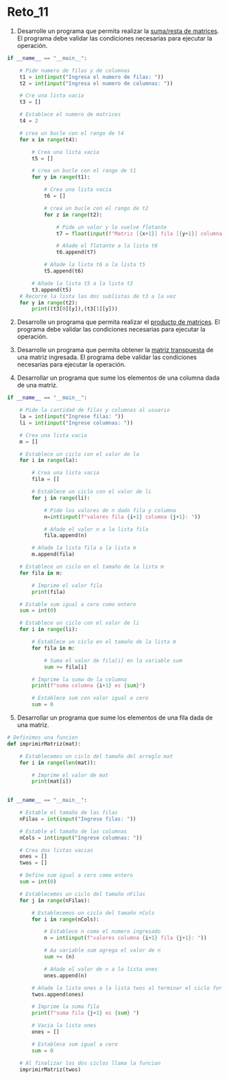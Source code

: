 # Reto_11

1. Desarrolle un programa que permita realizar la [suma/resta de matrices](https://es.wikipedia.org/wiki/Adici%C3%B3n_matricial). El programa debe validar las condiciones necesarias para ejecutar la operación.
```python
if __name__ == "__main__":

    # Pide numero de filas y de columnas
    t1 = int(input("Ingresa el numero de filas: "))
    t2 = int(input("Ingresa el numero de columnas: "))

    # Cre una lista vacia
    t3 = []

    # Establece el numero de matrices
    t4 = 2

    # crea un bucle con el rango de t4
    for x in range(t4):

        # Crea una lista vacia
        t5 = []

        # crea un bucle con el rango de t1
        for y in range(t1):

            # Crea una lista vacia
            t6 = []

            # crea un bucle con el rango de t2
            for z in range(t2):

                # Pide un valor y lo vuelve flotante
                t7 = float(input(f"Matriz [{x+1}] fila [{y+1}] columna [{z+1}]: "))

                # Añade el flotante a la lista t6
                t6.append(t7)

            # Añade la lista t6 a la lista t5
            t5.append(t6)

        # Añade la lista t5 a la lista t3    
        t3.append(t5)
    # Recorre la lista las dos sublistas de t3 a la vez
    for y in range(t2):
        print((t3[0][y]),(t3[1][y]))
```
2. Desarrolle un programa que permita realizar el [producto de matrices](https://es.wikipedia.org/wiki/Multiplicaci%C3%B3n_de_matrices). El programa debe validar las condiciones necesarias para ejecutar la operación.

3. Desarrolle un programa que permita obtener la  [matriz transpuesta](https://es.wikipedia.org/wiki/Matriz_transpuesta) de una matriz ingresada. El programa debe validar las condiciones necesarias para ejecutar la operación.

4. Desarrollar un programa que sume los elementos de una columna dada de una matriz.
```python
if __name__ == "__main__":

    # Pide la cantidad de filas y columnas al usuario
    la = int(input("Ingrese filas: "))
    li = int(input("Ingrese columnas: "))

    # Crea una lista vacia
    m = []

    # Establece un ciclo con el valor de la
    for i in range(la):

        # Crea una lista vacia
        fila = []

        # Establece un ciclo con el valor de li
        for j in range(li):

            # Pide los valores de n dado fila y columna
            n=int(input(f"valores fila {i+1} columna {j+1}: "))

            # Añade el valor n a la lista fila
            fila.append(n)

        # Añade la lista fila a la lista m
        m.append(fila)

    # Establece un ciclo en el tamaño de la lista m
    for fila in m:

        # Imprime el valor fila
        print(fila)

    # Estable sum igual a cero como entero
    sum = int(0)

    # Establece un ciclo con el valor de li
    for i in range(li):

        # Establece un ciclo en el tamaño de la lista m
        for fila in m:

            # Suma el valor de fila[i] en la variable sum
            sum += fila[i]

        # Imprime la suma de la columna
        print(f"suma columna {i+1} es {sum}")

        # Establece sum con valor igual a cero
        sum = 0
```
5. Desarrollar un programa que sume los elementos de una fila dada de
una matriz.
```python
# Definimos una funcion
def imprimirMatriz(mat):

    # Establecemos un ciclo del tamaño del arreglo mat
    for i in range(len(mat)):

        # Imprime el valor de mat
        print(mat[i])
  

if __name__ == "__main__":

    # Estable el tamaño de las filas
    nFilas = int(input("Ingrese filas: "))

    # Estable el tamaño de las columnas
    nCols = int(input("Ingrese columnas: "))

    # Crea dos listas vacias
    ones = []
    twos = []

    # Define sum igual a cero como entero
    sum = int(0)

    # Establecemos un ciclo del tamaño nFilas
    for j in range(nFilas):

        # Establecemos un ciclo del tamaño nCols
        for i in range(nCols):

            # Establece n como el numero ingresado
            n = int(input(f"valores columna {i+1} fila {j+1}: "))

            # Aa variable sum agrega el valor de n
            sum += (n)

            # Añade el valor de n a la lista ones
            ones.append(n)

        # Añade la lista ones a la lista twos al terminar el ciclo for
        twos.append(ones)

        # Imprime la suma fila
        print(f"suma fila {j+1} es {sum} ")

        # Vacia la lista ones
        ones = []

        # Establece sum igual a cero
        sum = 0

    # Al finalizar los dos ciclos llama la funcion
    imprimirMatriz(twos)
```
